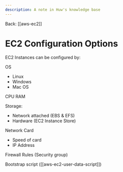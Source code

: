 ```yaml
---
description: A note in Huw's knowledge base
---
```


Back: [[aws-ec2]]

# EC2 Configuration Options
EC2 Instances can be configured by:

OS
- Linux
- Windows
- Mac OS

CPU
RAM

Storage:
- Network attached (EBS & EFS)
- Hardware (EC2 Instance Store)

Network Card
* Speed of card
* IP Address

Firewall Rules (Security group)

Bootstrap script ([[aws-ec2-user-data-script]])